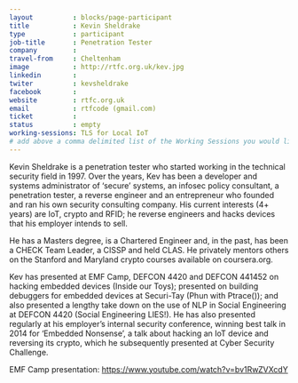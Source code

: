 ```yaml
---
layout          : blocks/page-participant
title           : Kevin Sheldrake
type            : participant
job-title       : Penetration Tester
company         : 
travel-from     : Cheltenham
image           : http://rtfc.org.uk/kev.jpg
linkedin        :
twiter          : kevsheldrake
facebook        :
website         : rtfc.org.uk
email           : rtfcode (gmail.com)
ticket          :
status          : empty
working-sessions: TLS for Local IoT
# add above a comma delimited list of the Working Sessions you would like to attend (use the session's title)
---
```


<!-- put more details about participant here -->
Kevin Sheldrake is a penetration tester who started working in the technical security field in 1997.  Over the years, Kev has been a developer and systems administrator of ‘secure’ systems, an infosec policy consultant, a penetration tester, a reverse engineer and an entrepreneur who founded and ran his own security consulting company.  His current interests (4+ years) are IoT, crypto and RFID; he reverse engineers and hacks devices that his employer intends to sell.

He has a Masters degree, is a Chartered Engineer and, in the past, has been a CHECK Team Leader, a CISSP and held CLAS.  He privately mentors others on the Stanford and Maryland crypto courses available on coursera.org.

Kev has presented at EMF Camp, DEFCON 4420 and DEFCON 441452 on hacking embedded devices (Inside our Toys); presented on building debuggers for embedded devices at Securi-Tay (Phun with Ptrace()); and also presented a lengthy take down on the use of NLP in Social Engineering at DEFCON 4420 (Social Engineering LIES!).  He has also presented regularly at his employer’s internal security conference, winning best talk in 2014 for ‘Embedded Nonsense’, a talk about hacking an IoT device and reversing its crypto, which he subsequently presented at Cyber Security Challenge.

EMF Camp presentation: https://www.youtube.com/watch?v=bv1RwZVXcdY
